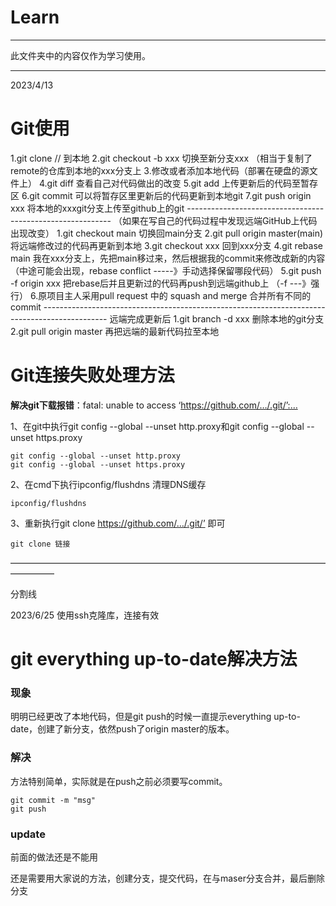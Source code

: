# Learn
----------------------------
此文件夹中的内容仅作为学习使用。

----------------------------
2023/4/13



# Git使用

1.git clone // 到本地
2.git checkout -b xxx 切换至新分支xxx
（相当于复制了remote的仓库到本地的xxx分支上
3.修改或者添加本地代码（部署在硬盘的源文件上）
4.git diff 查看自己对代码做出的改变
5.git add 上传更新后的代码至暂存区
6.git commit 可以将暂存区里更新后的代码更新到本地git
7.git push origin xxx 将本地的xxxgit分支上传至github上的git
\-----------------------------------------------------------
（如果在写自己的代码过程中发现远端GitHub上代码出现改变）
1.git checkout main 切换回main分支
2.git pull origin master(main) 将远端修改过的代码再更新到本地
3.git checkout xxx 回到xxx分支
4.git rebase main 我在xxx分支上，先把main移过来，然后根据我的commit来修改成新的内容
（中途可能会出现，rebase conflict -----》手动选择保留哪段代码）
5.git push -f origin xxx 把rebase后并且更新过的代码再push到远端github上
（-f ---》强行）
6.原项目主人采用pull request 中的 squash and merge 合并所有不同的commit
\----------------------------------------------------------------------------------------------
远端完成更新后
1.git branch -d xxx 删除本地的git分支
2.git pull origin master 再把远端的最新代码拉至本地





# Git连接失败处理方法

**解决git下载报错**：fatal: unable to access ‘https://github.com/…/.git/’:…

1、在git中执行git config --global --unset http.proxy和git config --global --unset https.proxy

```git
git config --global --unset http.proxy
git config --global --unset https.proxy
```


2、在cmd下执行ipconfig/flushdns 清理DNS缓存

```
ipconfig/flushdns
```


3、重新执行git clone https://github.com/…/.git/’ 即可

```
git clone 链接
```

—————————————————————————————————————————

分割线



2023/6/25 使用ssh克隆库，连接有效

# git everything up-to-date解决方法

### 现象

明明已经更改了本地代码，但是git push的时候一直提示everything up-to-date，创建了新分支，依然push了origin master的版本。

### 解决

方法特别简单，实际就是在push之前必须要写commit。

```
git commit -m "msg"
git push
```



### update

前面的做法还是不能用

还是需要用大家说的方法，创建分支，提交代码，在与maser分支合并，最后删除分支
